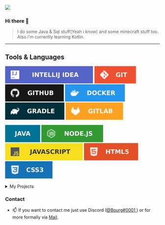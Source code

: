 ![](https://komarev.com/ghpvc/?username=B0urg&color=blue)
### Hi there 👋

> I do some Java & Sql stuff(Yeah i know) and some minecraft stuff too. Also i'm currently learning Kotlin.

---


## Tools & Languages
![](https://raw.githubusercontent.com/B0urg/B0urg/main/assets/INTELLIJ_IDEA.svg) ![](https://raw.githubusercontent.com/B0urg/B0urg/main/assets/GIT.svg) ![](https://raw.githubusercontent.com/B0urg/B0urg/main/assets/GITHUB.svg) ![](https://raw.githubusercontent.com/B0urg/B0urg/main/assets/DOCKER.svg) ![](https://raw.githubusercontent.com/B0urg/B0urg/main/assets/GRADLE.svg) ![](https://raw.githubusercontent.com/B0urg/B0urg/main/assets/GITLAB.svg)

![](https://raw.githubusercontent.com/B0urg/B0urg/main/assets/JAVA.svg)
![](https://raw.githubusercontent.com/B0urg/B0urg/main/assets/NODE.svg) ![](https://raw.githubusercontent.com/B0urg/B0urg/main/assets/JAVASCRIPT.svg) ![](https://raw.githubusercontent.com/B0urg/B0urg/main/assets/HTML5.svg) ![](https://raw.githubusercontent.com/B0urg/B0urg/main/assets/CSS3.svg) 



<details>
  <summary>My Projects </summary>

#### [PluginJam 2 by Devcord(2022-11)](https://github.com/B0urg/DevCord-PluginJam-2022-11)
    
    In november 2022, i contribiuted in the second PluginJam by DevCord and got 4th Place 😊.

#### [Level2Bot(2022-08)(But i think i will recode this in the futur in Kotlin of course😉)](https://github.com/B0urg/Level2Bot)

    The "official" bot of the Level2 Hackerspace Luxemburg(but it don't really works)

#### [LYRC 2022(2022-07)](https://github.com/felixgasiaux/CodeClub_LYRC_Robot_2022)

    In July 2022, I took part in the LYRIC (Luxembourg youth robotic challenge) in the Level2 Codeclub team.
  
#### PluginJam 1 by DevCord(2022-04) (Unfortunately i didn't found the repository & also don't know te ranking anymore)

   </details>


### Contact
- 📫 If you want to contact me just use Discord (<a href="https://discord.com/users/933699621878906921">@Bourg#0001 </a>) or for more formally via <a href="mailto:contact@bourg.dev" target="_blank"> Mail</a>.